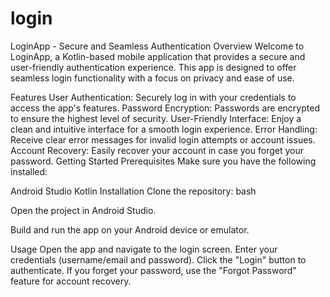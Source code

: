 # login
LoginApp - Secure and Seamless Authentication
Overview
Welcome to LoginApp, a Kotlin-based mobile application that provides a secure and user-friendly authentication experience. This app is designed to offer seamless login functionality with a focus on privacy and ease of use.

Features
User Authentication: Securely log in with your credentials to access the app's features.
Password Encryption: Passwords are encrypted to ensure the highest level of security.
User-Friendly Interface: Enjoy a clean and intuitive interface for a smooth login experience.
Error Handling: Receive clear error messages for invalid login attempts or account issues.
Account Recovery: Easily recover your account in case you forget your password.
Getting Started
Prerequisites
Make sure you have the following installed:

Android Studio
Kotlin
Installation
Clone the repository:
bash

Open the project in Android Studio.

Build and run the app on your Android device or emulator.

Usage
Open the app and navigate to the login screen.
Enter your credentials (username/email and password).
Click the "Login" button to authenticate.
If you forget your password, use the "Forgot Password" feature for account recovery.
